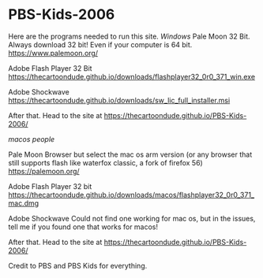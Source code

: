 # PBS-Kids-2006
Here are the programs needed to run this site.
_Windows_
Pale Moon 32 Bit. Always download 32 bit! Even if your computer is 64 bit.
https://www.palemoon.org/

Adobe Flash Player 32 Bit
https://thecartoondude.github.io/downloads/flashplayer32_0r0_371_win.exe

Adobe Shockwave
https://thecartoondude.github.io/downloads/sw_lic_full_installer.msi

After that. Head to the site at https://thecartoondude.github.io/PBS-Kids-2006/

_macos people_

Pale Moon Browser but select the mac os arm version (or any browser that still supports flash like waterfox classic, a fork of firefox 56)
https://palemoon.org/

Adobe Flash Player 32 bit
https://thecartoondude.github.io/downloads/macos/flashplayer32_0r0_371_mac.dmg

Adobe Shockwave 
Could not find one working for mac os, but in the issues, tell me if you found one that works for macos!

After that. Head to the site at https://thecartoondude.github.io/PBS-Kids-2006/

Credit to PBS and PBS Kids for everything.
